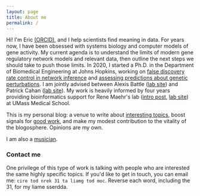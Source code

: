 ```yaml
---
layout: page
title: About me
permalink: /
---
```


Hi! I'm Eric [(ORCID)](https://orcid.org/0000-0002-2310-8191), and I help scientists find meaning in data. For years now, I have been obsessed with systems biology and computer models of gene activity. My current agenda is to understand the limits of modern gene regulatory network models and relevant data, then outline the next steps we should take to push those limits. In 2020, I started a Ph.D. in the Department of Biomedical Engineering at Johns Hopkins, working on [false discovery rate control in network inference](https://www.biorxiv.org/content/10.1101/2023.05.23.541948v1) and [assessing predictions about genetic perturbations](https://github.com/ekernf01/perturbation_benchmarking). I am jointly advised between Alexis Battle ([lab site](https://battlelab.jhu.edu/)) and Patrick Cahan ([lab site](https://www.cahanlab.org/)). My work is heavily informed by four years providing bioinformatics support for Rene Maehr's lab ([intro post](/about_maehrlab), [lab site](http://maehrlab.net/)) at UMass Medical School. 

This is my personal blog: a venue to write about [interesting topics](/topics), boost signals for [good work](/blogroll), and make my modest contribution to the vitality of the blogosphere. Opinions are my own.

I am also a [musician](/sackbut). 

### Contact me

One privilege of this type of work is talking with people who are interested the same highly specific topics. If you'd like to get in touch, you can email me: `cire tod nrek 31 ta liamg tod moc`. Reverse each word, including the 31, for my liame sserdda. 
